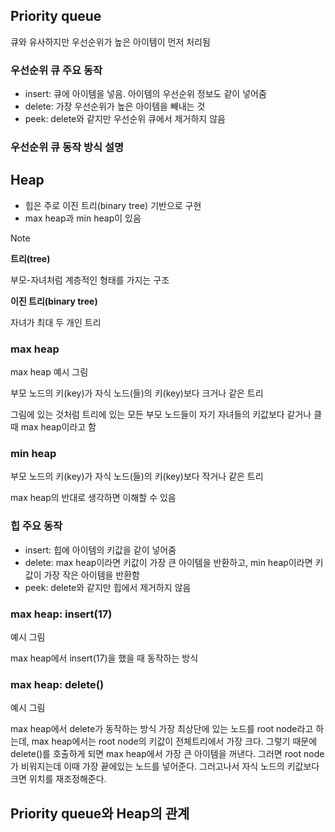 ## Priority queue

큐와 유사하지만 우선순위가 높은 아이템이 먼저 처리됨

### 우선순위 큐 주요 동작

- insert: 큐에 아이템을 넣음. 아이템의 우선순위 정보도 같이 넣어줌
- delete: 가장 우선순위가 높은 아이템을 빼내는 것
- peek: delete와 같지만 우선순위 큐에서 제거하지 않음

### 우선순위 큐 동작 방식 설명

## Heap

- 힙은 주로 이진 트리(binary tree) 기반으로 구현
- max heap과 min heap이 있음

>[!NOTE]
>**트리(tree)**
>
>부모-자녀처럼 계층적인 형태를 가지는 구조
>
>**이진 트리(binary tree)**
>
>자녀가 최대 두 개인 트리

### max heap

max heap 예시 그림

부모 노드의 키(key)가 자식 노드(들)의 키(key)보다 크거나 같은 트리

그림에 있는 것처럼 트리에 있는 모든 부모 노드들이 자기 자녀들의 키값보다 같거나 클 때 max heap이라고 함

### min heap

부모 노드의 키(key)가 자식 노드(들)의 키(key)보다 작거나 같은 트리

max heap의 반대로 생각하면 이해할 수 있음

### 힙 주요 동작

- insert: 힙에 아이템의 키값을 같이 넣어줌
- delete: max heap이라면 키값이 가장 큰 아이템을 반환하고, min heap이라면 키값이 가장 작은 아이템을 반환함
- peek: delete와 같지만 힙에서 제거하지 않음

### max heap: insert(17)

예시 그림

max heap에서 insert(17)을 했을 때 동작하는 방식

### max heap: delete()

예시 그림

max heap에서 delete가 동작하는 방식
가장 최상단에 있는 노드를 root node라고 하는데, max heap에서는 root node의 키값이 전체트리에서 가장 크다. 
그렇기 때문에 delete()를 호출하게 되면 max heap에서 가장 큰 아이템을 꺼낸다. 그러면 root node가 비워지는데 이때 가장 끝에있는 노드를 넣어준다.
그러고나서 자식 노드의 키값보다 크면 위치를 재조정해준다.

## Priority queue와 Heap의 관계


